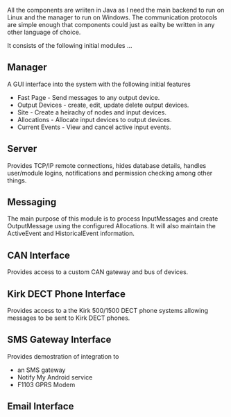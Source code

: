 All the components are wriiten in Java as I need the main backend to run on Linux and the manager to run on Windows.
The communication protocols are simple enough that components could just as eailty be written in any other language of choice.

It consists of the following initial modules ...

Manager
-------
A GUI interface into the system with the following initial features
* Fast Page - Send messages to any output device.
* Output Devices - create, edit, update delete output devices.
* Site - Create a heirachy of nodes and input devices.
* Allocations - Allocate input devices to output devices.
* Current Events - View and cancel active input events.

Server
------
Provides TCP/IP remote connections, hides database details, handles user/module logins, notifications and permission checking among other things.

Messaging
---------
The main purpose of this module is to process InputMessages and create OutputMessage using the configured Allocations.
It will also maintain the ActiveEvent and HistoricalEvent information.

CAN Interface
-------------
Provides access to a custom CAN gateway and bus of devices.

Kirk DECT Phone Interface
-------------------------
Provides access to a the Kirk 500/1500 DECT phone systems allowing messages to be sent to Kirk DECT phones.

SMS Gateway Interface
---------------------
Provides demostration of integration to
* an SMS gateway
* Notify My Android service
* F1103 GPRS Modem

Email Interface
---------------
